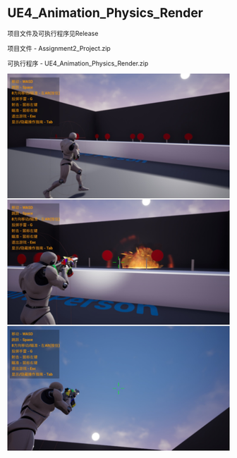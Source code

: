 # UE4_Animation_Physics_Render

项目文件及可执行程序见Release

项目文件 - Assignment2_Project.zip

可执行程序 - UE4_Animation_Physics_Render.zip

![image](ScreenShots/ScreenShot1.jpg)
![image](ScreenShots/ScreenShot2.jpg)
![image](ScreenShots/ScreenShot3.jpg)
